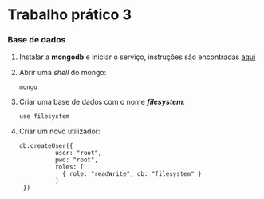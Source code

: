 # Trabalho prático 3


### Base de dados

1. Instalar a **mongodb** e iniciar o serviço, instruções são encontradas [aqui](https://www.mongodb.com/docs/manual/installation/)

2. Abrir uma *shell* do mongo:
   
   `mongo`

3. Criar uma base de dados com o nome ***filesystem***:
   
   `use filesystem`

4. Criar um novo utilizador:
   ```
   db.createUser({
             user: "root",
             pwd: "root",
             roles: [
               { role: "readWrite", db: "filesystem" }
             ]
    })
    ```

